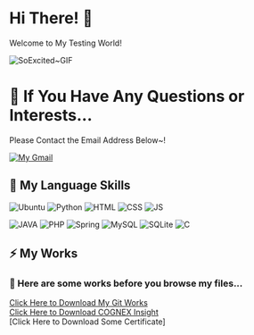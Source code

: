 # Hi There! 👋

Welcome to My Testing World!

![SoExcited~GIF](https://github.com/user-attachments/assets/9d649e49-9ed5-4f1a-a9ac-18225e84c92d)

# 💬 If You Have Any Questions or Interests... <br>
Please Contact the Email Address Below~! <br> 

[![My Gmail](https://img.shields.io/badge/Gmail-D14836?style=for-the-badge&logo=gmail&logoColor=white "fgh5032@gmail.com")](fgh5032@gmail.com)

## 🌱 My Language Skills

![Ubuntu](https://img.shields.io/badge/Ubuntu-E95420?style=for-the-badge&logo=ubuntu&logoColor=white)
![Python](https://img.shields.io/badge/Python-3776AB?style=for-the-badge&logo=python&logoColor=white)
![HTML](https://img.shields.io/badge/HTML-239120?style=for-the-badge&logo=html5&logoColor=white)
![CSS](https://img.shields.io/badge/CSS-239120?&style=for-the-badge&logo=css3&logoColor=white)
![JS](https://img.shields.io/badge/JavaScript-F7DF1E?style=for-the-badge&logo=JavaScript&logoColor=white)
<br>

![JAVA](https://img.shields.io/badge/Java-ED8B00?style=for-the-badge&logo=openjdk&logoColor=white)
![PHP](https://img.shields.io/badge/PHP-777BB4?style=for-the-badge&logo=php&logoColor=white
)
![Spring](https://img.shields.io/badge/Spring-6DB33F?style=for-the-badge&logo=spring&logoColor=white)
![MySQL](https://img.shields.io/badge/MySQL-00000F?style=for-the-badge&logo=mysql&logoColor=white)
![SQLite](https://img.shields.io/badge/SQLite-07405E?style=for-the-badge&logo=sqlite&logoColor=white)
![C](https://img.shields.io/badge/C-00599C?style=for-the-badge&logo=c&logoColor=white
)

## ⚡ My Works <br>
### 🤔 Here are some works before you browse my files... <br>

[Click Here to Download My Git Works](https://github.com/LEEJUBIN68/Git_Practice-Materials.github.io/raw/refs/heads/main/Learning%20Git%20Base.zip) <br>
[Click Here to Download COGNEX Insight]() <br>
[Click Here to Download Some Certificate]
